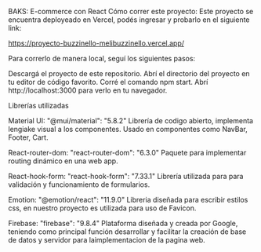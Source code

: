 BAKS: E-commerce con React 
Cómo correr este proyecto:
Este proyecto se encuentra deployeado en Vercel, podés ingresar y probarlo en el siguiente link:

https://proyecto-buzzinello-melibuzzinello.vercel.app/ 

Para correrlo de manera local, seguí los siguientes pasos:

Descargá el proyecto de este repositorio.
Abrí el directorio del proyecto en tu editor de código favorito.
Corré el comando npm start.
Abrí http://localhost:3000 para verlo en tu navegador.


Librerías utilizadas

Material UI: "@mui/material": "5.8.2"
Librería de codigo abierto, implementa lengiake visual a los componentes. Usado en componentes como NavBar, Footer, Cart. 

React-router-dom: "react-router-dom": "6.3.0"
Paquete para implementar routing dinámico en una web app. 

React-hook-form: "react-hook-form": "7.33.1"
Librería utilizada para para validación y funcionamiento de formularios. 

Emotion: "@emotion/react": "11.9.0"
Libreria diseñada para escribir estilos css, en nuestro proyecto es utilizada para uso de Favicon.

Firebase: "firebase": "9.8.4" 
Plataforma diseñada y creada por Google, teniendo como principal función desarrollar y facilitar la creación de base de datos y servidor para laimplementacion de la pagina web. 